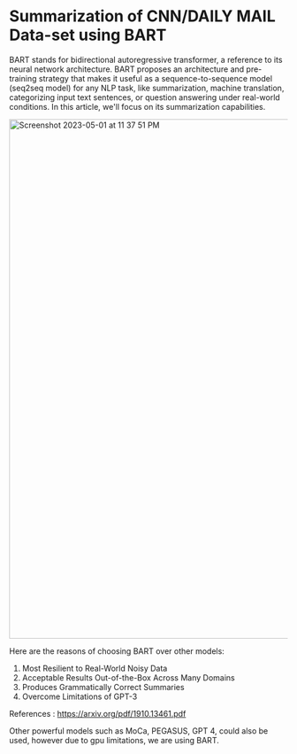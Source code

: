 # Summarization of CNN/DAILY MAIL Data-set using BART
BART stands for bidirectional autoregressive transformer, a reference to its neural network architecture. BART proposes an architecture and pre-training strategy that makes it useful as a sequence-to-sequence model (seq2seq model) for any NLP task, like summarization, machine translation, categorizing input text sentences, or question answering under real-world conditions. In this article, we'll focus on its summarization capabilities.

<img width="938" alt="Screenshot 2023-05-01 at 11 37 51 PM" src="https://user-images.githubusercontent.com/32895071/235503168-c37a2bdf-ef0e-47f0-b1c5-e354a2ffacd0.png">


Here are the reasons of choosing BART over other models:

 1. Most Resilient to Real-World Noisy Data
 2. Acceptable Results Out-of-the-Box Across Many Domains
3. Produces Grammatically Correct Summaries
4. Overcome Limitations of GPT-3

References : https://arxiv.org/pdf/1910.13461.pdf

Other powerful models such as MoCa, PEGASUS, GPT 4, could also be used, however due to gpu limitations, we are using BART. 

